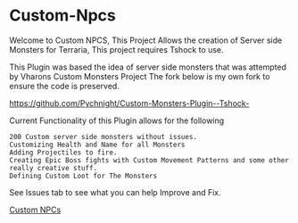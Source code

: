 # Custom-Npcs
Welcome to Custom NPCS, This Project Allows the creation of Server side Monsters for Terraria, This project requires Tshock to use.

This Plugin was based the idea of server side monsters that was attempted by Vharons Custom Monsters Project
The fork below is my own fork to ensure the code is preserved.


https://github.com/Pychnight/Custom-Monsters-Plugin--Tshock-


Current Functionality of this Plugin allows for the following

```
200 Custom server side monsters without issues.
Customizing Health and Name for all Monsters
Adding Projectiles to fire.
Creating Epic Boss fights with Custom Movement Patterns and some other really creative stuff.
Defining Custom Loot for The Monsters
```

See Issues tab to see what you can help Improve and Fix.

[Custom NPCs](https://tshock.co/xf/index.php?resources/custom-npcs.142/)
